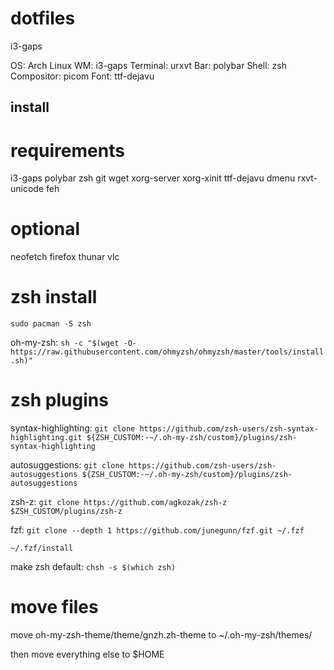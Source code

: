 # dotfiles
i3-gaps


OS: Arch Linux
WM: i3-gaps
Terminal: urxvt
Bar: polybar
Shell: zsh
Compositor: picom
Font: ttf-dejavu


## install

# requirements

i3-gaps
polybar
zsh
git
wget
xorg-server
xorg-xinit
ttf-dejavu
dmenu
rxvt-unicode
feh


# optional

neofetch
firefox
thunar
vlc


# zsh install 

`sudo pacman -S zsh`

oh-my-zsh: `sh -c "$(wget -O- https://raw.githubusercontent.com/ohmyzsh/ohmyzsh/master/tools/install.sh)"`


# zsh plugins

syntax-highlighting: `git clone https://github.com/zsh-users/zsh-syntax-highlighting.git ${ZSH_CUSTOM:-~/.oh-my-zsh/custom}/plugins/zsh-syntax-highlighting`

autosuggestions: `git clone https://github.com/zsh-users/zsh-autosuggestions ${ZSH_CUSTOM:-~/.oh-my-zsh/custom}/plugins/zsh-autosuggestions`

zsh-z: `git clone https://github.com/agkozak/zsh-z $ZSH_CUSTOM/plugins/zsh-z`

fzf: `git clone --depth 1 https://github.com/junegunn/fzf.git ~/.fzf`

`~/.fzf/install`

make zsh default: `chsh -s $(which zsh)`


# move files

move oh-my-zsh-theme/theme/gnzh.zh-theme to ~/.oh-my-zsh/themes/

then move everything else to $HOME

